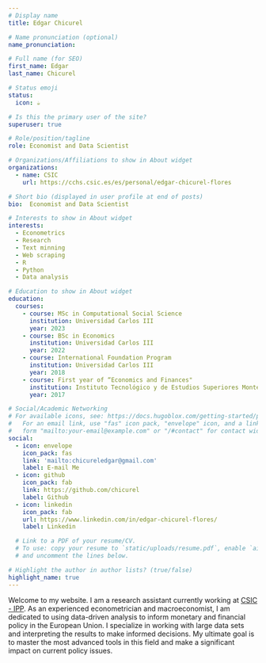 ```yaml
---
# Display name
title: Edgar Chicurel

# Name pronunciation (optional)
name_pronunciation: 

# Full name (for SEO)
first_name: Edgar
last_name: Chicurel

# Status emoji
status:
  icon: ☕️

# Is this the primary user of the site?
superuser: true

# Role/position/tagline
role: Economist and Data Scientist 

# Organizations/Affiliations to show in About widget
organizations:
  - name: CSIC
    url: https://cchs.csic.es/es/personal/edgar-chicurel-flores

# Short bio (displayed in user profile at end of posts)
bio:  Economist and Data Scientist

# Interests to show in About widget
interests:
  - Econometrics
  - Research
  - Text minning
  - Web scraping
  - R
  - Python
  - Data analysis

# Education to show in About widget
education:
  courses:
    - course: MSc in Computational Social Science
      institution: Universidad Carlos III
      year: 2023
    - course: BSc in Economics
      institution: Universidad Carlos III 
      year: 2022
    - course: International Foundation Program
      institution: Universidad Carlos III
      year: 2018
    - course: First year of “Economics and Finances"
      institution: Instituto Tecnológico y de Estudios Superiores Monterrey – Mexico City
      year: 2017

# Social/Academic Networking
# For available icons, see: https://docs.hugoblox.com/getting-started/page-builder/#icons
#   For an email link, use "fas" icon pack, "envelope" icon, and a link in the
#   form "mailto:your-email@example.com" or "/#contact" for contact widget.
social:
  - icon: envelope
    icon_pack: fas
    link: 'mailto:chicureledgar@gmail.com'
    label: E-mail Me
  - icon: github
    icon_pack: fab
    link: https://github.com/chicurel
    label: Github
  - icon: linkedin
    icon_pack: fab
    url: https://www.linkedin.com/in/edgar-chicurel-flores/
    label: Linkedin

  # Link to a PDF of your resume/CV.
  # To use: copy your resume to `static/uploads/resume.pdf`, enable `ai` icons in `params.yaml`,
  # and uncomment the lines below.

# Highlight the author in author lists? (true/false)
highlight_name: true
---
```


Welcome to my website. I am a research assistant currently working at [CSIC - IPP](https://www.ipp.csic.es/).
As an experienced econometrician and macroeconomist, I am dedicated to using data-driven analysis to inform monetary and financial policy in the European Union. I specialize in working with large data sets and interpreting the results to make informed decisions. My ultimate goal is to master the most advanced tools in this field and make a significant impact on current policy issues. 

